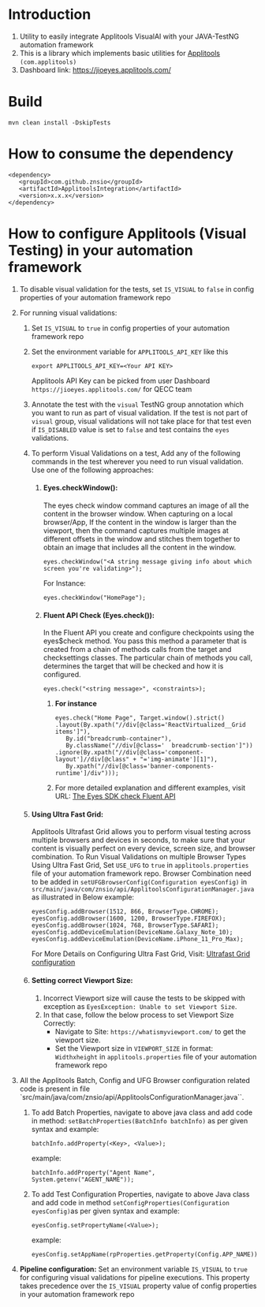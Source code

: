 # Introduction
1. Utility to easily integrate Applitools VisualAI with your JAVA-TestNG automation framework
2. This is a library which implements basic utilities for [Applitools](https://applitools.com/docs/topics/overview.html) `(com.applitools)`
3. Dashboard link: https://jioeyes.applitools.com/

# Build
`mvn clean install -DskipTests`

# How to consume the dependency
   ```
   <dependency>
      <groupId>com.github.znsio</groupId>
      <artifactId>ApplitoolsIntegration</artifactId>
      <version>x.x.x</version>
   </dependency>
   ```

# How to configure Applitools (Visual Testing) in your automation framework
1. To disable visual validation for the tests, set `IS_VISUAL` to `false` in config properties of your automation framework repo
2. For running visual validations:
    1. Set `IS_VISUAL` to `true` in config properties of your automation framework repo
    2. Set the environment variable for `APPLITOOLS_API_KEY` like this
       ```
       export APPLITOOLS_API_KEY=<Your API KEY>
       ```
       Applitools API Key can be picked from user Dashboard `https://jioeyes.applitools.com/` for QECC team
    3. Annotate the test with the `visual` TestNG group annotation which you want to run as part of visual validation. If the test is not part of `visual` group, visual validations will not take place for that test even if `IS_DISABLED` value is set to `false` and test contains the `eyes` validations.

    4. To perform Visual Validations on a test, Add any of the following commands in the test wherever you need to run visual validation. Use one of the following approaches:
        1. #### Eyes.checkWindow():
           The eyes check window command captures an image of all the content in the browser window. When capturing on a local browser/App, If the content in the window is larger than the viewport, then the command captures multiple images at different offsets in the window and stitches them together to obtain an image that includes all the content in the window.
           ```
           eyes.checkWindow("<A string message giving info about which screen you're validating>");
           ```
           For Instance:
           ```
           eyes.checkWindow("HomePage");
           ```
        2. #### Fluent API Check (Eyes.check()):
           In the Fluent API you create and configure checkpoints using the eyes$check method. You pass this method a parameter that is created from a chain of methods calls from the target and checksettings classes. The particular chain of methods you call, determines the target that will be checked and how it is configured.
           ```
           eyes.check("<string message>", <constraints>);
           ```
            1. **For instance**
               ```
               eyes.check("Home Page", Target.window().strict()
               .layout(By.xpath("//div[@class='ReactVirtualized__Grid items']"),
                  By.id("breadcrumb-container"),
                  By.className("//div[@class='  breadcrumb-section']"))
               .ignore(By.xpath("//div[@class='component-layout']//div[@class" + "='img-animate'][1]"),
                  By.xpath("//div[@class='banner-components-runtime']/div")));
               ```
            2. For more detailed explanation and different examples, visit URL: [The Eyes SDK check Fluent API](https://applitools.com/docs/topics/sdk/the-eyes-sdk-check-fluent-api.html)
    5. #### Using Ultra Fast Grid:
       Applitools Ultrafast Grid allows you to perform visual testing across multiple browsers and devices in seconds, to make sure that your content is visually perfect on every device, screen size, and browser combination.  To Run Visual Validations on multiple Browser Types Using Ultra Fast Grid, Set `USE_UFG` to `true` in `applitools.properties` file of your automation framework repo.
       Browser Combination need to be added in `setUFGBrowserConfig(Configuration eyesConfig)` in `src/main/java/com/znsio/api/ApplitoolsConfigurationManager.java` as illustrated in Below example:
       ```
       eyesConfig.addBrowser(1512, 866, BrowserType.CHROME);
       eyesConfig.addBrowser(1600, 1200, BrowserType.FIREFOX);
       eyesConfig.addBrowser(1024, 768, BrowserType.SAFARI);
       eyesConfig.addDeviceEmulation(DeviceName.Galaxy_Note_10);
       eyesConfig.addDeviceEmulation(DeviceName.iPhone_11_Pro_Max);
       ```
       For More Details on Configuring Ultra Fast Grid, Visit: [Ultrafast Grid configuration](https://applitools.com/docs/topics/sdk/vg-configuration.html)
    6. #### Setting correct Viewport Size:
        1. Incorrect Viewport size will cause the tests to be skipped with exception as `EyesException: Unable to set Viewport Size`.
        2. In that case, follow the below process to set Viewport Size Correctly:
            - Navigate to Site: `https://whatismyviewport.com/` to get the viewport size.
            - Set the Viewport size in `VIEWPORT_SIZE` in format: `Widthxheight` in `applitools.properties` file of your automation framework repo

3. All the Applitools Batch, Config and UFG Browser configuration related code is present in file `src/main/java/com/znsio/api/ApplitoolsConfigurationManager.java``.
    1. To add Batch Properties, navigate to above java class and add code in method: `setBatchProperties(BatchInfo batchInfo)` as per given syntax and example:
       ```
       batchInfo.addProperty(<Key>, <Value>);
       ```
       example:
       ```
       batchInfo.addProperty("Agent Name", System.getenv("AGENT_NAME"));
       ```
    2. To add Test Configuration Properties, navigate to above Java class and add code in method `setConfigProperties(Configuration eyesConfig)`as per given syntax and example:
        ```
       eyesConfig.setPropertyName(<Value>);
       ```
       example:
       ```
       eyesConfig.setAppName(rpProperties.getProperty(Config.APP_NAME));
       ```
4. **Pipeline configuration:** Set an environment variable `IS_VISUAL` to `true` for configuring visual validations for pipeline executions. This property takes precedence over the `IS_VISUAL` property value of config properties in your automation framework repo